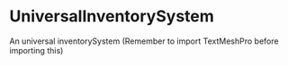 # UniversalInventorySystem
An universal inventorySystem (Remember to import TextMeshPro before importing this)
